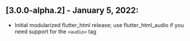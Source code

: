 ## [3.0.0-alpha.2] - January 5, 2022:
* Initial modularized flutter_html release; use flutter_html_audio if you need support for the `<audio>` tag 
